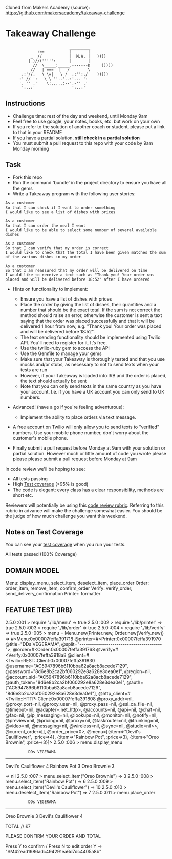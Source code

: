 Cloned from Makers Academy (source):
https://github.com/makersacademy/takeaway-challenge

Takeaway Challenge
==================
```
                            _________
              r==           |       |
           _  //            |  M.A. |   ))))
          |_)//(''''':      |       |
            //  \_____:_____.-------D     )))))
           //   | ===  |   /        \
       .:'//.   \ \=|   \ /  .:'':./    )))))
      :' // ':   \ \ ''..'--:'-.. ':
      '. '' .'    \:.....:--'.-'' .'
       ':..:'                ':..:'

 ```

Instructions
-------

* Challenge time: rest of the day and weekend, until Monday 9am
* Feel free to use google, your notes, books, etc. but work on your own
* If you refer to the solution of another coach or student, please put a link to that in your README
* If you have a partial solution, **still check in a partial solution**
* You must submit a pull request to this repo with your code by 9am Monday morning

Task
-----

* Fork this repo
* Run the command 'bundle' in the project directory to ensure you have all the gems
* Write a Takeaway program with the following user stories:

```
As a customer
So that I can check if I want to order something
I would like to see a list of dishes with prices

As a customer
So that I can order the meal I want
I would like to be able to select some number of several available dishes

As a customer
So that I can verify that my order is correct
I would like to check that the total I have been given matches the sum of the various dishes in my order

As a customer
So that I am reassured that my order will be delivered on time
I would like to receive a text such as "Thank you! Your order was placed and will be delivered before 18:52" after I have ordered
```

* Hints on functionality to implement:
  * Ensure you have a list of dishes with prices
  * Place the order by giving the list of dishes, their quantities and a number that should be the exact total. If the sum is not correct the method should raise an error, otherwise the customer is sent a text saying that the order was placed successfully and that it will be delivered 1 hour from now, e.g. "Thank you! Your order was placed and will be delivered before 18:52".
  * The text sending functionality should be implemented using Twilio API. You'll need to register for it. It’s free.
  * Use the twilio-ruby gem to access the API
  * Use the Gemfile to manage your gems
  * Make sure that your Takeaway is thoroughly tested and that you use mocks and/or stubs, as necessary to not to send texts when your tests are run
  * However, if your Takeaway is loaded into IRB and the order is placed, the text should actually be sent
  * Note that you can only send texts in the same country as you have your account. I.e. if you have a UK account you can only send to UK numbers.

* Advanced! (have a go if you're feeling adventurous):
  * Implement the ability to place orders via text message.

* A free account on Twilio will only allow you to send texts to "verified" numbers. Use your mobile phone number, don't worry about the customer's mobile phone.
* Finally submit a pull request before Monday at 9am with your solution or partial solution.  However much or little amount of code you wrote please please please submit a pull request before Monday at 9am


In code review we'll be hoping to see:

* All tests passing
* High [Test coverage](https://github.com/makersacademy/course/blob/master/pills/test_coverage.md) (>95% is good)
* The code is elegant: every class has a clear responsibility, methods are short etc.

Reviewers will potentially be using this [code review rubric](docs/review.md).  Referring to this rubric in advance will make the challenge somewhat easier.  You should be the judge of how much challenge you want this weekend.


Notes on Test Coverage
----------------------
You can see your [test coverage](https://github.com/makersacademy/course/blob/master/pills/test_coverage.md) when you run your tests.

All tests passed (100% Coverage)


DOMAIN MODEL
------------
Menu: display_menu, select_item, deselect_item, place_order
Order: order_item, remove_item, confirm_order
Verify: verify_order, send_delivery_confirmation
Printer: formatter


FEATURE TEST (IRB)
------------------

2.5.0 :001 > require './lib/menu'
 => true
2.5.0 :002 > require './lib/printer'
 => true
2.5.0 :003 > require './lib/order'
 => true
2.5.0 :004 > require './lib/verify'
 => true
2.5.0 :005 > menu = Menu.new(Printer.new, Order.new(Verify.new))
 => #<Menu:0x00007feffa391718 @printer=#<Printer:0x00007feffa391970 @title="DDs VEGERAMA", @split="----------------------------------------">, @order=#<Order:0x00007feffa391768 @verify=#<Verify:0x00007feffa3918a8 @client=#<Twilio::REST::Client:0x00007feffa391830 @username="AC5947896b6110bba62a8acb8acede7129", @password="8d6e8b2ca2bf060292e8a628e3dea0e1", @region=nil, @account_sid="AC5947896b6110bba62a8acb8acede7129", @auth_token="8d6e8b2ca2bf060292e8a628e3dea0e1", @auth=["AC5947896b6110bba62a8acb8acede7129", "8d6e8b2ca2bf060292e8a628e3dea0e1"], @http_client=#<Twilio::HTTP::Client:0x00007feffa391808 @proxy_addr=nil, @proxy_port=nil, @proxy_user=nil, @proxy_pass=nil, @ssl_ca_file=nil, @timeout=nil, @adapter=:net_http>, @accounts=nil, @api=nil, @chat=nil, @fax=nil, @ip_messaging=nil, @lookups=nil, @monitor=nil, @notify=nil, @preview=nil, @pricing=nil, @proxy=nil, @taskrouter=nil, @trunking=nil, @video=nil, @messaging=nil, @wireless=nil, @sync=nil, @studio=nil>>, @current_order=[], @order_price=0>, @menu=[{:item=>"Devil's Cauliflower", :price=>4}, {:item=>"Rainbow Pot", :price=>3}, {:item=>"Oreo Brownie", :price=>3}]>
2.5.0 :006 > menu.display_menu

              DDs VEGERAMA              
----------------------------------------
Devil's Cauliflower                    4
Rainbow Pot                            3
Oreo Brownie                           3



 => nil
2.5.0 :007 > menu.select_item("Oreo Brownie")
 => 3
2.5.0 :008 > menu.select_item("Rainbow Pot")
 => 6
2.5.0 :009 > menu.select_item("Devil's Cauliflower")
 => 10
2.5.0 :010 > menu.deselect_item("Rainbow Pot")
 => 7
2.5.0 :011 > menu.place_order



              DDs VEGERAMA              
----------------------------------------
Oreo Brownie                           3
Devil's Cauliflower                    4



TOTAL // £7


PLEASE CONFIRM YOUR ORDER AND TOTAL

Press Y to confirm / Press N to edit order
Y
 => "SM42ead1986adc494291ea6d7dc4405a8b" 
